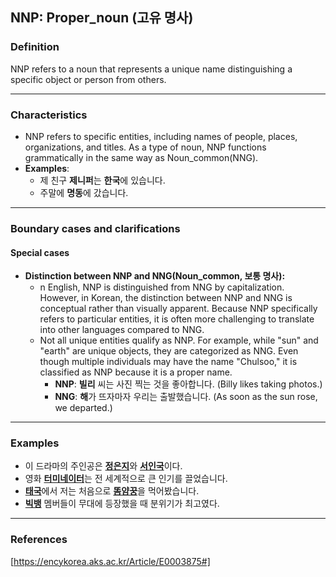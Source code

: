 ## NNP: Proper_noun (고유 명사)

### Definition
NNP refers to a noun that represents a unique name distinguishing a specific object or person from others.

---

### Characteristics
- NNP refers to specific entities, including names of people, places, organizations, and titles. As a type of noun, NNP functions grammatically in the same way as Noun_common(NNG).
- **Examples**:
    - 제 친구 **제니퍼**는 **한국**에 있습니다.
    - 주말에 **명동**에 갔습니다.

---

### Boundary cases and clarifications

#### Special cases
- **Distinction between NNP and NNG(Noun_common, 보통 명사):**
    - n English, NNP is distinguished from NNG by capitalization. However, in Korean, the distinction between NNP and NNG is conceptual rather than visually apparent. Because NNP specifically refers to particular entities, it is often more challenging to translate into other languages compared to NNG.
    - Not all unique entities qualify as NNP. For example, while "sun" and "earth" are unique objects, they are categorized as NNG. Even though multiple individuals may have the name "Chulsoo," it is classified as NNP because it is a proper name.
        - **NNP**: **빌리** 씨는 사진 찍는 것을 좋아합니다. (Billy likes taking photos.)
        - **NNG**: **해**가 뜨자마자 우리는 출발했습니다. (As soon as the sun rose, we departed.)
    
---

### Examples
- 이 드라마의 주인공은 <ins>**정은지**</ins>와 <ins>**서인국**</ins>이다.
- 영화 <ins>**터미네이터**</ins>는 전 세계적으로 큰 인기를 끌었습니다.
- <ins>**태국**</ins>에서 저는 처음으로 <ins>**똠얌꿍**</ins>을 먹어봤습니다.
- <ins>**빅뱅**</ins> 멤버들이 무대에 등장했을 때 분위기가 최고였다.

---

### References
[https://encykorea.aks.ac.kr/Article/E0003875#]
